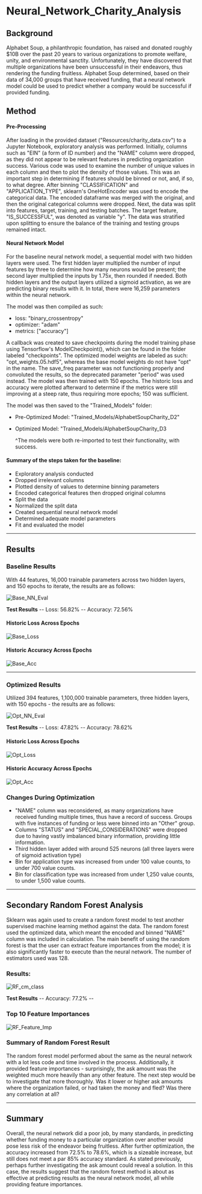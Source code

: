 # Neural_Network_Charity_Analysis

## Background
Alphabet Soup, a philanthropic foundation, has raised and donated roughly $10B over the past 20 years to various organizations to promote welfare, unity, and environmental sanctity. Unfortunately, they have discovered that multiple organizations have been unsuccessful in their endeavors, thus rendering the funding fruitless. Alphabet Soup determined, based on their data of 34,000 groups that have received funding, that a neural network model could be used to predict whether a company would be successful if provided funding.

## Method
#### Pre-Processing
After loading in the provided dataset ("Resources/charity_data.csv") to a Jupyter Notebook, exploratory analysis was performed. Initially, columns such as "EIN" (a form of ID number) and the "NAME" column were dropped, as they did not appear to be relevant features in predicting organization success. Various code was used to examine the number of unique values in each column and then to plot the density of those values. This was an important step in determining if features should be binned or not, and, if so, to what degree. After binning "CLASSIFICATION" and "APPLICATION_TYPE", sklearn's OneHotEncoder was used to encode the categorical data. The encoded dataframe was merged with the original, and then the original categorical columns were dropped. Next, the data was split into features, target, training, and testing batches. The target feature, "IS_SUCCESSFUL", was denoted as variable "y". The data was stratified upon splitting to ensure the balance of the training and testing groups remained intact.

#### Neural Network Model
For the baseline neural network model, a sequential model with two hidden layers were used. The first hidden layer multiplied the number of input features by three to determine how many neurons would be present; the second layer multiplied the inputs by 1.75x, then rounded if needed. Both hidden layers and the output layers utilized a sigmoid activation, as we are predicting binary results with it. In total, there were 16,259 parameters within the neural network.

The model was then compiled as such:
  - loss: "binary_crossentropy"
  - optimizer: "adam"
  - metrics: ["accuracy"]
 
 A callback was created to save checkpoints during the model training phase using Tensorflow's ModelCheckpoint(), which can be found in the folder labeled "checkpoints". The optimized model weights are labeled as such: "opt_weights.05.hdf5", whereas the base model weights do not have "opt" in the name. The save_freq parameter was not functioning properly and convoluted the results, so the deprecated parameter "period" was used instead. The model was then trained with 150 epochs. The historic loss and accuracy were plotted afterward to determine if the metrics were still improving at a steep rate, thus requiring more epochs; 150 was sufficient.
 
 The model was then saved to the "Trained_Models" folder:
  - Pre-Optimized Model: "Trained_Models/AlphabetSoupCharity_D2"
  - Optimized Model: "Trained_Models/AlphabetSoupCharity_D3
 
      ^The models were both re-imported to test their functionality, with success.

#### Summary of the steps taken for the baseline:
 - Exploratory analysis conducted
 - Dropped irrelevant columns
 - Plotted density of values to determine binning parameters
 - Encoded categorical features then dropped original columns
 - Split the data
 - Normalized the split data
 - Created sequential neural network model
 - Determined adequate model parameters
 - Fit and evaluated the model
 
 ----------------------------
 
## Results
### Baseline Results
With 44 features, 16,000 trainable parameters across two hidden layers, and 150 epochs to iterate, the results are as follows:

![Base_NN_Eval](https://user-images.githubusercontent.com/92493572/158045738-1c3fb070-6910-4928-8ef9-810089485bda.PNG)

**Test Results**
-- Loss: 56.82% --
Accuracy: 72.56%

#### Historic Loss Across Epochs
![Base_Loss](https://user-images.githubusercontent.com/92493572/158045907-c74ed12a-4f87-4bcd-8b3e-03be77c39cf5.PNG)

#### Historic Accuracy Across Epochs
![Base_Acc](https://user-images.githubusercontent.com/92493572/158045914-94752ade-e900-4d0f-9243-360301f098a3.PNG)

------------------------------

### Optimized Results
Utilized 394 features, 1,100,000 trainable parameters, three hidden layers, with 150 epochs - the results are as follows:

![Opt_NN_Eval](https://user-images.githubusercontent.com/92493572/158046052-9ff4c0fe-9558-4620-80b3-ba5996c8dec3.PNG)

**Test Results**
-- Loss: 47.82% --
Accuracy: 78.62%

#### Historic Loss Across Epochs
![Opt_Loss](https://user-images.githubusercontent.com/92493572/158046058-f062c77f-c7fe-4c06-b106-c0e37c25e117.PNG)

#### Historic Accuracy Across Epochs
![Opt_Acc](https://user-images.githubusercontent.com/92493572/158046066-10a71de7-2156-4c5b-bc7b-62eacd5ad297.PNG)

### Changes During Optimization
  - "NAME" column was reconsidered, as many organizations have received funding multiple times, thus have a record of success. Groups with five instances of funding or less were binned into an "Other" group.
  - Columns "STATUS" and "SPECIAL_CONSIDERATIONS" were dropped due to having vastly imbalanced binary information, providing little information.
  - Third hidden layer added with around 525 neurons (all three layers were of sigmoid activation type)
  - Bin for application type was increased from under 100 value counts, to under 700 value counts.
  - Bin for classification type was increased from under 1,250 value counts, to under 1,500 value counts.

-------------------------------

## Secondary Random Forest Analysis
Sklearn was again used to create a random forest model to test another supervised machine learning method against the data. The random forest used the optimized data, which meant the encoded and binned "NAME" column was included in calculation. The main benefit of using the random forest is that the user can extract feature importances from the model; it is also significantly faster to execute than the neural network. The number of estimators used was 128.

### Results:

![RF_cm_class](https://user-images.githubusercontent.com/92493572/158046595-cd3a901a-3b63-4230-b392-d06bfc9b93ab.PNG)

**Test Results**
-- Accuracy: 77.2% --

### Top 10 Feature Importances

![RF_Feature_Imp](https://user-images.githubusercontent.com/92493572/158046696-a5a4955c-34ef-4530-b3f4-a19d4167711d.PNG)

### Summary of Random Forest Result
The random forest model performed about the same as the neural network with a lot less code and time involved in the process. Additionally, it provided feature importances - surprisingly, the ask amount was the weighted much more heavily than any other feature. The next step would be to investigate that more thoroughly. Was it lower or higher ask amounts where the organization failed, or had taken the money and fled? Was there any correlation at all?

--------------------------------

## Summary
Overall, the neural network did a poor job, by many standards, in predicting whether funding money to a particular organization over another would pose less risk of the endeavor being fruitless. After further optimization, the accuracy increased from 72.5% to 78.6%, which is a sizeable increase, but still does not meet a par 85% accuracy standard. As stated previously, perhaps further investigating the ask amount could reveal a solution. In this case, the results suggest that the random forest method is about as effective at predicting results as the neural network model, all while providing feature importances.
